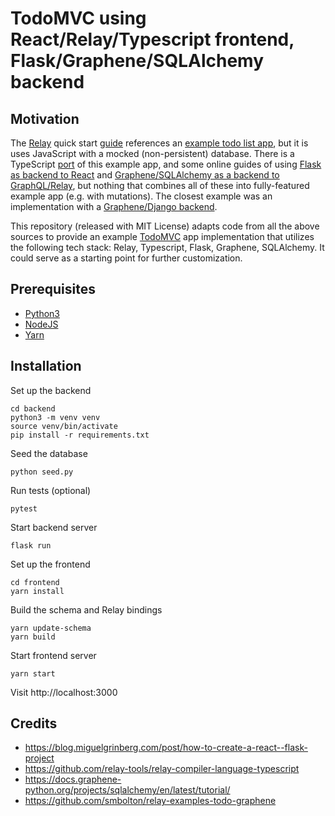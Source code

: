 # TodoMVC using React/Relay/Typescript frontend, Flask/Graphene/SQLAlchemy backend

## Motivation

The [Relay](https://relay.dev) quick start [guide](https://relay.dev/docs/en/quick-start-guide) references an [example todo list app](https://github.com/relayjs/relay-examples/tree/master/todo), but it is uses JavaScript with a mocked (non-persistent) database. There is a TypeScript [port](https://github.com/relay-tools/relay-compiler-language-typescript/tree/master/example) of this example app, and some online guides of using [Flask as backend to React](https://blog.miguelgrinberg.com/post/how-to-create-a-react--flask-project) and [Graphene/SQLAlchemy as a backend to GraphQL/Relay](https://docs.graphene-python.org/projects/sqlalchemy/en/latest/tutorial/), but nothing that combines all of these into fully-featured example app (e.g. with mutations). The closest example was an implementation with a [Graphene/Django backend](https://github.com/smbolton/relay-examples-todo-graphene).

This repository (released with MIT License) adapts code from all the above sources to provide an example [TodoMVC](http://todomvc.com) app implementation that utilizes the following tech stack: Relay, Typescript, Flask, Graphene, SQLAlchemy. It could serve as a starting point for further customization.

## Prerequisites

* [Python3](https://www.python.org)
* [NodeJS](https://nodejs.org)
* [Yarn](https://yarnpkg.com)

## Installation

Set up the backend

```
cd backend
python3 -m venv venv
source venv/bin/activate
pip install -r requirements.txt
```

Seed the database

```
python seed.py
```

Run tests (optional)

```
pytest
```

Start backend server

```
flask run
```

Set up the frontend

```
cd frontend
yarn install
```

Build the schema and Relay bindings

```
yarn update-schema
yarn build
```

Start frontend server

```
yarn start
```

Visit http://localhost:3000


## Credits

* https://blog.miguelgrinberg.com/post/how-to-create-a-react--flask-project
* https://github.com/relay-tools/relay-compiler-language-typescript
* https://docs.graphene-python.org/projects/sqlalchemy/en/latest/tutorial/
* https://github.com/smbolton/relay-examples-todo-graphene
